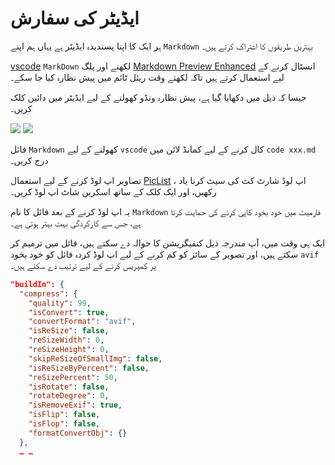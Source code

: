 # ایڈیٹر کی سفارش

ہر ایک کا اپنا پسندیدہ ایڈیٹر ہے یہاں ہم اپنے `Markdown` بہترین طریقوں کا اشتراک کرتے ہیں۔

[vscode](https://code.visualstudio.com/) `MarkDown` لکھنے اور پلگ [Markdown Preview Enhanced](https://marketplace.visualstudio.com/items?itemName=shd101wyy.markdown-preview-enhanced) انسٹال کرنے کے لیے استعمال کرتے ہیں تاکہ لکھتے وقت ریئل ٹائم میں پیش نظارہ کیا جا سکے۔

جیسا کہ ذیل میں دکھایا گیا ہے، پیش نظارہ ونڈو کھولنے کے لیے ایڈیٹر میں دائیں کلک کریں۔

![](https://p.3ti.site/1720775216.avif)
![](https://p.3ti.site/1720775043.avif)

فائل `Markdown` کھولنے کے لیے `vscode` کال کرنے کے لیے کمانڈ لائن میں `code xxx.md` درج کریں۔

تصاویر اپ لوڈ کرنے کے لیے استعمال [PicList](https://github.com/Kuingsmile/PicList) ، اپ لوڈ شارٹ کٹ کی سیٹ کرنا یاد رکھیں، اور ایک کلک کے ساتھ اسکرین شاٹ اپ لوڈ کریں۔

یہ اپ لوڈ کرنے کے بعد فائل کا نام `Markdown` فارمیٹ میں خود بخود کاپی کرنے کی حمایت کرتا ہے، جس سے کارکردگی بہت بہتر ہوتی ہے۔

ایک ہی وقت میں، آپ مندرجہ ذیل کنفیگریشن کا حوالہ دے سکتے ہیں، فائل میں ترمیم کر سکتے ہیں، اور تصویر کے سائز کو کم کرنے کے لیے اپ لوڈ کردہ فائل کو خود بخود `avif` پر کمپریس کرنے کے لیے ترتیب دے سکتے ہیں۔

```json
"buildIn": {
  "compress": {
    "quality": 99,
    "isConvert": true,
    "convertFormat": "avif",
    "isReSize": false,
    "reSizeWidth": 0,
    "reSizeHeight": 0,
    "skipReSizeOfSmallImg": false,
    "isReSizeByPercent": false,
    "reSizePercent": 50,
    "isRotate": false,
    "rotateDegree": 0,
    "isRemoveExif": true,
    "isFlip": false,
    "isFlop": false,
    "formatConvertObj": {}
  },
  … …
```